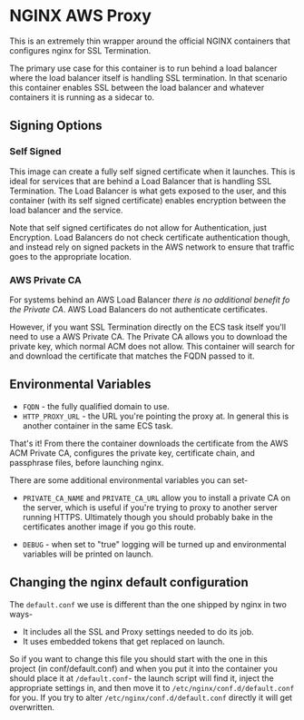 # NGINX AWS Proxy

This is an extremely thin wrapper around the official NGINX containers that configures nginx for SSL Termination.

The primary use case for this container is to run behind a load balancer where the load balancer itself is handling SSL termination. In that scenario this container enables SSL between the load balancer and whatever containers it is running as a sidecar to.

## Signing Options

### Self Signed

This image can create a fully self signed certificate when it launches. This is ideal for services that are behind a Load Balancer that is handling SSL Termination. The Load Balancer is what gets exposed to the user, and this container (with its self signed certificate) enables encryption between the load balancer and the service.

Note that self signed certificates do not allow for Authentication, just Encryption. Load Balancers do not check certificate authentication though, and instead rely on signed packets in the AWS network to ensure that traffic goes to the appropriate location.

### AWS Private CA

For systems behind an AWS Load Balancer *there is no additional benefit fo the Private CA*. AWS Load Balancers do not authenticate certificates.

However, if you want SSL Termination directly on the ECS task itself you'll need to use a AWS Private CA. The Private CA allows you to download the private key, which normal ACM does not allow. This container will search for and download the certificate that matches the FQDN passed to it.


## Environmental Variables

* `FQDN` - the fully qualified domain to use.
* `HTTP_PROXY_URL` - the URL you're pointing the proxy at. In general this is another container in the same ECS task.

That's it! From there the container downloads the certificate from the AWS ACM Private CA, configures the private key, certificate chain, and passphrase files, before launching nginx.

There are some additional environmental variables you can set-

* `PRIVATE_CA_NAME` and `PRIVATE_CA_URL` allow you to install a private CA on the server, which is useful if you're trying to proxy to another server running HTTPS. Ultimately though you should probably bake in the certificates another image if you go this route.

* `DEBUG` - when set to "true" logging will be turned up and environmental variables will be printed on launch.


## Changing the nginx default configuration

The `default.conf` we use is different than the one shipped by nginx in two ways-

* It includes all the SSL and Proxy settings needed to do its job.
* It uses embedded tokens that get replaced on launch.

So if you want to change this file you should start with the one in this project (in conf/default.conf) and when you put it into the container you should place it at `/default.conf`- the launch script will find it, inject the appropriate settings in, and then move it to `/etc/nginx/conf.d/default.conf` for you. If you try to alter `/etc/nginx/conf.d/default.conf` directly it will get overwritten.
